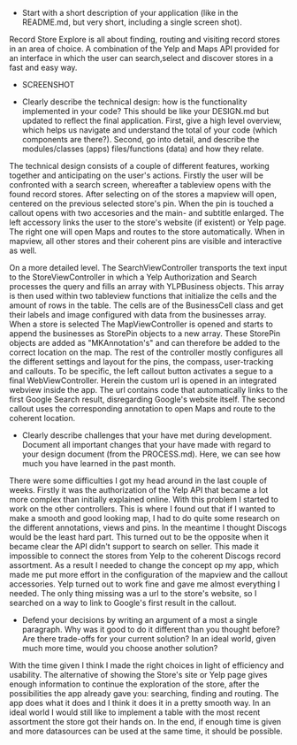 - Start with a short description of your application (like in the README.md, but very short, including a single screen shot).

Record Store Explore is all about finding, routing and visiting record stores in an area of choice. A combination of the Yelp and Maps API provided for an interface in which the user can search,select and discover stores in a fast and easy way.
+ SCREENSHOT

- Clearly describe the technical design: how is the functionality implemented in your code? This should be like your DESIGN.md but updated to reflect the final application. First, give a high level overview, which helps us navigate and understand the total of your code (which components are there?). Second, go into detail, and describe the modules/classes (apps) files/functions (data) and how they relate.

The technical design consists of a couple of different features, working together and anticipating on the user's actions. Firstly the user will be confronted with a search screen, whereafter a tableview opens with the found record stores. After selecting on of the stores a mapview will open, centered on the previous selected store's pin. When the pin is touched a callout opens with two accesories and the main- and subtitle enlarged. The left accessory links the user to the store's website (if existent) or Yelp page. The right one will open Maps and routes to the store automatically. When in mapview, all other stores and their coherent pins are visible and interactive as well.

On a more detailed level. The SearchViewController transports the text input to the StoreViewController in which a Yelp Authorization and Search processes the query and fills an array with YLPBusiness objects. This array is then used within two tableview functions that initialize the cells and the amount of rows in the table. The cells are of the BusinessCell class and get their labels and image configured with data from the businesses array. When a store is selected The MapViewController is opened and starts to append the businesses as StorePin objects to a new array. These StorePin objects are added as "MKAnnotation's" and can therefore be added to the correct location on the map. The rest of the controller mostly configures all the different settings and layout for the pins, the compass, user-tracking and callouts. To be specific, the left callout button activates a segue to a final WebViewController. Herein the custom url is opened in an integrated webview inside the app. The url contains code that automatically links to the first Google Search result, disregarding Google's website itself. The second callout uses the corresponding annotation to open Maps and route to the coherent location.

- Clearly describe challenges that your have met during development. Document all important changes that your have made with regard to your design document (from the PROCESS.md). Here, we can see how much you have learned in the past month.

There were some difficulties I got my head around in the last couple of weeks. Firstly it was the authorization of the Yelp API that became a lot more complex than initially explained online. With this problem I started to work on the other controllers. This is where I found out that if I wanted to make a smooth and good looking map, I had to do quite some research on the different annotations, views and pins. In the meantime I thought Discogs would be the least hard part. This turned out to be the opposite when it became clear the API didn't support to search on seller. This made it impossible to connect the stores from Yelp to the coherent Discogs record assortment. As a result I needed to change the concept op my app, which made me put more effort in the configuration of the mapview and the callout accessories. Yelp turned out to work fine and gave me almost everything I needed. The only thing missing was a url to the store's website, so I searched on a way to link to Google's first result in the callout.


- Defend your decisions by writing an argument of a most a single paragraph. Why was it good to do it different than you thought before? Are there trade-offs for your current solution? In an ideal world, given much more time, would you choose another solution?

With the time given I think I made the right choices in light of efficiency and usability. The alternative of showing the Store's site or Yelp page gives enough information to continue the exploration of the store, after the possibilities the app already gave you: searching, finding and routing. The app does what it does and I think it does it in a pretty smooth way. In an ideal world I would still like to implement a table with the most recent assortment the store got their hands on. In the end, if enough time is given and more datasources can be used at the same time, it should be possible.
